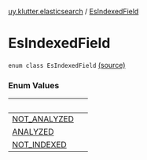 [uy.klutter.elasticsearch](../index.md) / [EsIndexedField](.)


# EsIndexedField
`enum class EsIndexedField` [(source)](https://github.com/kohesive/klutter/blob/master/elasticsearch-jdk7/src/main/kotlin/uy/klutter/elasticsearch/Mappings.kt#L18)



### Enum Values

|&nbsp;|&nbsp;|
|---|---|
| [NOT_ANALYZED](-n-o-t_-a-n-a-l-y-z-e-d.md) |  |
| [ANALYZED](-a-n-a-l-y-z-e-d.md) |  |
| [NOT_INDEXED](-n-o-t_-i-n-d-e-x-e-d.md) |  |
